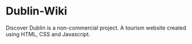 # Dublin-Wiki
Discover Dublin is a non-commercial project. 
A tourism website created using HTML, CSS and Javascript.
